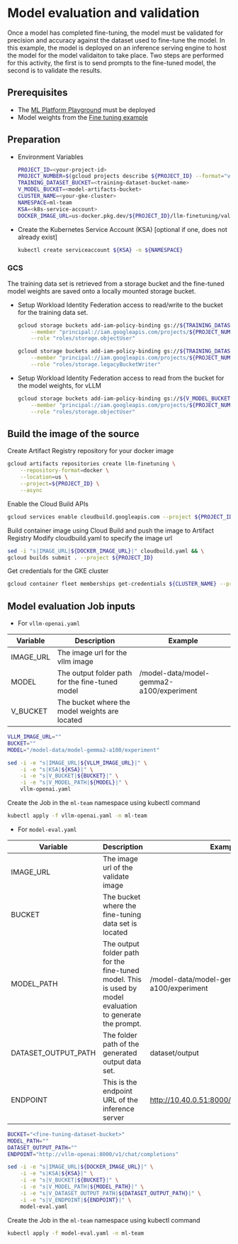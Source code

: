# Model evaluation and validation

Once a model has completed fine-tuning, the model must be validated for precision and accuracy
against the dataset used to fine-tune the model. In this example, the model is deployed on an
inference serving engine to host the model for the model validaiton to take place.  Two steps are performed
for this activity, the first is to send prompts to the fine-tuned model, the second is to validate the results.

## Prerequisites

- The [ML Platform Playground](../../../platform/playground) must be deployed
- Model weights from the [Fine tuning example](../../finetuning/pytorch)

## Preparation

- Environment Variables

    ```sh
    PROJECT_ID=<your-project-id>
    PROJECT_NUMBER=$(gcloud projects describe ${PROJECT_ID} --format="value(projectNumber)")
    TRAINING_DATASET_BUCKET=<training-dataset-bucket-name>
    V_MODEL_BUCKET=<model-artifacts-bucket>
    CLUSTER_NAME=<your-gke-cluster>
    NAMESPACE=ml-team
    KSA=<k8s-service-account>
    DOCKER_IMAGE_URL=us-docker.pkg.dev/${PROJECT_ID}/llm-finetuning/validate:v1.0.0
    ```

- Create the Kubernetes Service Account (KSA) [optional if one, does not already exist]

    ```sh
    kubectl create serviceaccount ${KSA} -n ${NAMESPACE}
    ```

### GCS

The training data set is retrieved from a storage bucket and the fine-tuned model weights are saved onto a locally mounted storage bucket.

- Setup Workload Identity Federation access to read/write to the bucket for the training data set.

    ```sh
    gcloud storage buckets add-iam-policy-binding gs://${TRAINING_DATASET_BUCKET} \
        --member "principal://iam.googleapis.com/projects/${PROJECT_NUMBER}/locations/global/workloadIdentityPools/${PROJECT_ID}.svc.id.goog/subject/ns/${NAMESPACE}/sa/${KSA}" \
        --role "roles/storage.objectUser"
    ```

    ```sh
    gcloud storage buckets add-iam-policy-binding gs://${TRAINING_DATASET_BUCKET} \
        --member "principal://iam.googleapis.com/projects/${PROJECT_NUMBER}/locations/global/workloadIdentityPools/${PROJECT_ID}.svc.id.goog/subject/ns/${NAMESPACE}/sa/${KSA}" \
        --role "roles/storage.legacyBucketWriter"
    ```

- Setup Workload Identity Federation access to read from the bucket for the model weights, for vLLM

    ```sh
    gcloud storage buckets add-iam-policy-binding gs://${V_MODEL_BUCKET} \
        --member "principal://iam.googleapis.com/projects/${PROJECT_NUMBER}/locations/global/workloadIdentityPools/${PROJECT_ID}.svc.id.goog/subject/ns/${NAMESPACE}/sa/${KSA}" \
        --role "roles/storage.objectUser"
    ```

## Build the image of the source

Create Artifact Registry repository for your docker image

```sh
gcloud artifacts repositories create llm-finetuning \
    --repository-format=docker \
    --location=us \
    --project=${PROJECT_ID} \
    --async
```

Enable the Cloud Build APIs

```sh
gcloud services enable cloudbuild.googleapis.com --project ${PROJECT_ID}
```

Build container image using Cloud Build and push the image to Artifact Registry
Modify cloudbuild.yaml to specify the image url

```sh
sed -i "s|IMAGE_URL|${DOCKER_IMAGE_URL}|" cloudbuild.yaml && \
gcloud builds submit . --project ${PROJECT_ID}
```

Get credentials for the GKE cluster

```sh
gcloud container fleet memberships get-credentials ${CLUSTER_NAME} --project ${PROJECT_ID}
```

## Model evaluation Job inputs

- For `vllm-openai.yaml`

| Variable | Description | Example |
| --- | --- | --- |
| IMAGE_URL | The image url for the vllm image | |
| MODEL | The output folder path for the fine-tuned model | /model-data/model-gemma2-a100/experiment |
| V_BUCKET | The bucket where the model weights are located | |

```sh
VLLM_IMAGE_URL=""
BUCKET=""
MODEL="/model-data/model-gemma2-a100/experiment"
```

```sh
sed -i -e "s|IMAGE_URL|${VLLM_IMAGE_URL}|" \
    -i -e "s|KSA|${KSA}|" \
    -i -e "s|V_BUCKET|${BUCKET}|" \
    -i -e "s|V_MODEL_PATH|${MODEL}|" \
    vllm-openai.yaml
```

Create the Job in the `ml-team` namespace using kubectl command

```sh
kubectl apply -f vllm-openai.yaml -n ml-team
```

- For `model-eval.yaml`
  
| Variable | Description | Example |
| --- | --- | --- |
| IMAGE_URL | The image url of the validate image | |
| BUCKET | The bucket where the fine-tuning data set is located | |
| MODEL_PATH | The output folder path for the fine-tuned model.  This is used by model evaluation to generate the prompt. | /model-data/model-gemma2-a100/experiment |
| DATASET_OUTPUT_PATH | The folder path of the generated output data set. | dataset/output |
| ENDPOINT | This is the endpoint URL of the inference server | <http://10.40.0.51:8000/v1/chat/completions> |

```sh
BUCKET="<fine-tuning-dataset-bucket>"
MODEL_PATH=""
DATASET_OUTPUT_PATH=""
ENDPOINT="http://vllm-openai:8000/v1/chat/completions"
```

```sh
sed -i -e "s|IMAGE_URL|${DOCKER_IMAGE_URL}|" \
    -i -e "s|KSA|${KSA}|" \
    -i -e "s|V_BUCKET|${BUCKET}|" \
    -i -e "s|V_MODEL_PATH|${MODEL_PATH}|" \
    -i -e "s|V_DATASET_OUTPUT_PATH|${DATASET_OUTPUT_PATH}|" \
    -i -e "s|V_ENDPOINT|${ENDPOINT}|" \
    model-eval.yaml
```

Create the Job in the `ml-team` namespace using kubectl command

```sh
kubectl apply -f model-eval.yaml -n ml-team
```
